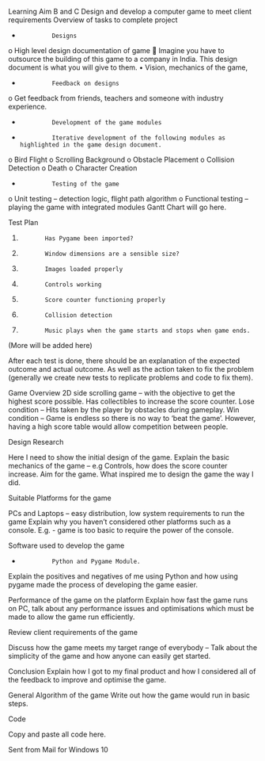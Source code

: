 Learning Aim B and C
Design and develop a computer game to meet client requirements
Overview of tasks to complete project
-              Designs
o             High level design documentation of game
             Imagine you have to outsource the building of this game to a company in India. This design document is what you will give to them.
•             Vision, mechanics of the game, 

-              Feedback on designs
o             Get feedback from friends, teachers and someone with industry experience. 
-              Development of the game modules
-              Iterative development of the following modules as highlighted in the game design document. 
o             Bird Flight
o             Scrolling Background
o             Obstacle Placement
o             Collision Detection
o             Death
o             Character Creation

-              Testing of the game
o             Unit testing – detection logic, flight path algorithm
o             Functional testing – playing the game with integrated modules
Gantt Chart will go here.

Test Plan

1.            Has Pygame been imported?
2.            Window dimensions are a sensible size?
3.            Images loaded properly
4.            Controls working
5.            Score counter functioning properly
6.            Collision detection
7.            Music plays when the game starts and stops when game ends.

(More will be added here)

After each test is done, there should be an explanation of the expected outcome and actual outcome. As well as the action taken to fix the problem (generally we create new tests to replicate problems and code to fix them).


Game Overview
2D side scrolling game – with the objective to get the highest score possible. Has collectibles to increase the score counter.
Lose condition – Hits taken by the player by obstacles during gameplay.
Win condition – Game is endless so there is no way to ‘beat the game’. However, having a high score table would allow competition between people. 

Design Research

Here I need to show the initial design of the game.
Explain the basic mechanics of the game – e.g Controls, how does the score counter increase. Aim for the game.
What inspired me to design the game the way I did.


Suitable Platforms for the game

PCs and Laptops – easy distribution, low system requirements to run the game
Explain why you haven’t considered other platforms such as a console. E.g. - game is too basic to require the power of the console.

Software used to develop the game
-              Python and Pygame Module.

Explain the positives and negatives of me using Python and how using pygame made the process of developing the game easier.

Performance of the game on the platform
Explain how fast the game runs on PC, talk about any performance issues and optimisations which must be made to allow the game run efficiently.


Review client requirements of the game

Discuss how the game meets my target range of everybody – Talk about the simplicity of the game and how anyone can easily get started.

Conclusion
Explain how I got to my final product and how I considered all of the feedback to improve and optimise the game.

General Algorithm of the game
Write out how the game would run in basic steps.

Code

Copy and paste all code here.


Sent from Mail for Windows 10
